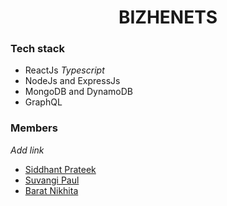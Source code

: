 <h1 align="center">BIZHENETS</h1>



### Tech stack

- ReactJs *Typescript*
- NodeJs and ExpressJs
- MongoDB and DynamoDB
- GraphQL


### Members 

*Add link*

- [Siddhant Prateek]()
- [Suvangi Paul]()
- [Barat Nikhita]()
